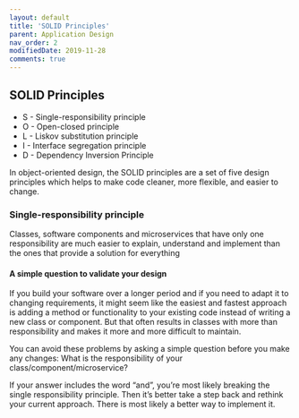 ```yaml
---
layout: default
title: 'SOLID Principles'
parent: Application Design
nav_order: 2
modifiedDate: 2019-11-28
comments: true
---
```

## SOLID Principles

* S&nbsp;- Single-responsibility principle
* O&nbsp;- Open-closed principle
* L&nbsp;- Liskov substitution principle
* I&nbsp;- Interface segregation principle
* D&nbsp;- Dependency Inversion Principle

In object-oriented design, the SOLID principles are a set of five design principles which helps to make code cleaner, more flexible, and easier to change.

### Single-responsibility principle

  Classes, software components and microservices that have only one responsibility are much easier to explain, understand and implement than the ones that provide a solution for everything

#### A simple question to validate your design

  If you build your software over a longer period and if you need to adapt it to changing requirements, it might seem like the easiest and fastest approach is adding a method or functionality to your existing code instead of writing a new class or component. But that often results in classes with more than responsibility and makes it more and more difficult to maintain.

  You can avoid these problems by asking a simple question before you make any changes: What is the responsibility of your class/component/microservice?

  If your answer includes the word “and”, you’re most likely breaking the single responsibility principle. Then it’s better take a step back and rethink your current approach. There is most likely a better way to implement it.
